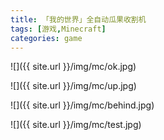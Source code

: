```yaml
---
title: 「我的世界」全自动瓜果收割机
tags: [游戏,Minecraft]
categories: game
---
```


![]({{ site.url }}/img/mc/ok.jpg)

![]({{ site.url }}/img/mc/up.jpg)

![]({{ site.url }}/img/mc/behind.jpg)

![]({{ site.url }}/img/mc/test.jpg)
